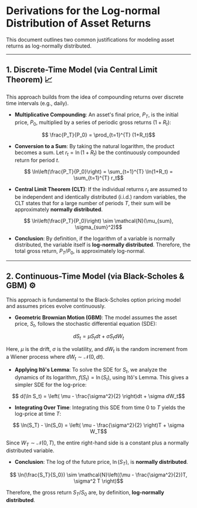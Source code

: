 
<!-- markdownlint-disable -->
<!-- prettier-ignore -->
# Derivations for the Log-normal Distribution of Asset Returns

This document outlines two common justifications for modeling asset returns as log-normally distributed.

---

## 1. Discrete-Time Model (via Central Limit Theorem) 📈

This approach builds from the idea of compounding returns over discrete time intervals (e.g., daily).

* **Multiplicative Compounding**: An asset's final price, $P_T$, is the initial price, $P_0$, multiplied by a series of periodic gross returns $(1+R_t)$:

```math
    \frac{P_T}{P_0} = \prod_{t=1}^{T} (1+R_t)
```

* **Conversion to a Sum**: By taking the natural logarithm, the product becomes a sum. Let $r_t = \ln(1+R_t)$ be the continuously compounded return for period $t$.

```math
    \ln\left(\frac{P_T}{P_0}\right) = \sum_{t=1}^{T} \ln(1+R_t) = \sum_{t=1}^{T} r_t
```

* **Central Limit Theorem (CLT)**: If the individual returns $r_t$ are assumed to be independent and identically distributed (i.i.d.) random variables, the CLT states that for a large number of periods $T$, their sum will be approximately **normally distributed**.

```math
    \ln\left(\frac{P_T}{P_0}\right) \sim \mathcal{N}(\mu_{sum}, \sigma_{sum}^2)
```


* **Conclusion**: By definition, if the logarithm of a variable is normally distributed, the variable itself is **log-normally distributed**. Therefore, the total gross return, $P_T/P_0$, is approximately log-normal.

---

## 2. Continuous-Time Model (via Black-Scholes & GBM) ⚙️

This approach is fundamental to the Black-Scholes option pricing model and assumes prices evolve continuously.

* **Geometric Brownian Motion (GBM)**: The model assumes the asset price, $S_t$, follows the stochastic differential equation (SDE):

```math
    dS_t = \mu S_t dt + \sigma S_t dW_t
```


Here, $\mu$ is the drift, $\sigma$ is the volatility, and $dW_t$ is the random increment from a Wiener process where $dW_t \sim \mathcal{N}(0, dt)$.


* **Applying Itô's Lemma**: To solve the SDE for $S_t$, we analyze the dynamics of its logarithm, $f(S_t) = \ln(S_t)$, using Itô's Lemma. This gives a simpler SDE for the log-price:

```math
    d(\ln S_t) = \left( \mu - \frac{\sigma^2}{2} \right)dt + \sigma dW_t
```

* **Integrating Over Time**: Integrating this SDE from time $0$ to $T$ yields the log-price at time $T$:

```math
    \ln(S_T) - \ln(S_0) = \left( \mu - \frac{\sigma^2}{2} \right)T + \sigma W_T
```

Since $W_T \sim \mathcal{N}(0, T)$, the entire right-hand side is a constant plus a normally distributed variable.


* **Conclusion**: The log of the future price, $\ln(S_T)$, is **normally distributed**.

```math
    \ln(\frac{S_T}{S_0}) \sim \mathcal{N}\left((\mu - \frac{\sigma^2}{2})T, \sigma^2 T \right)
```

Therefore, the gross return $S_T/S_0$ are, by definition, **log-normally distributed**.
